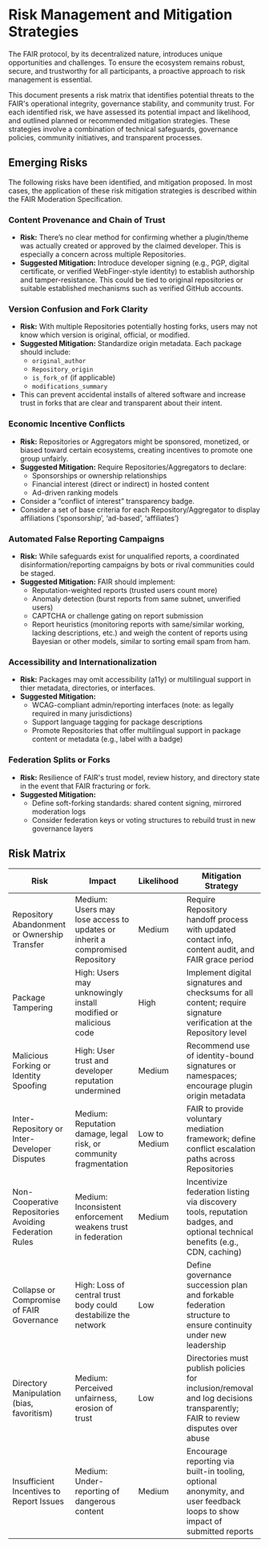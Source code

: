 # Risk Management and Mitigation Strategies

The FAIR protocol, by its decentralized nature, introduces unique opportunities and challenges. To ensure the ecosystem remains robust, secure, and trustworthy for all participants, a proactive approach to risk management is essential.

This document presents a risk matrix that identifies potential threats to the FAIR's operational integrity, governance stability, and community trust. For each identified risk, we have assessed its potential impact and likelihood, and outlined planned or recommended mitigation strategies. These strategies involve a combination of technical safeguards, governance policies, community initiatives, and transparent processes.

## Emerging Risks

The following risks have been identified, and mitigation proposed. In most cases, the application of these risk mitigation strategies is described within the FAIR Moderation Specification.

### Content Provenance and Chain of Trust

* **Risk:** There’s no clear method for confirming whether a plugin/theme was actually created or approved by the claimed developer. This is especially a concern across multiple Repositories.
* **Suggested Mitigation:** Introduce developer signing (e.g., PGP, digital certificate, or verified WebFinger-style identity) to establish authorship and tamper-resistance. This could be tied to original repositories or suitable established mechanisms such as verified GitHub accounts.

### Version Confusion and Fork Clarity

* **Risk:** With multiple Repositories potentially hosting forks, users may not know which version is original, official, or modified.
* **Suggested Mitigation:** Standardize origin metadata. Each package should include:
  * `original_author`
  * `Repository_origin`
  * `is_fork_of` (if applicable)
  * `modifications_summary`
* This can prevent accidental installs of altered software and increase trust in forks that are clear and transparent about their intent.

### Economic Incentive Conflicts

* **Risk:** Repositories or Aggregators might be sponsored, monetized, or biased toward certain ecosystems, creating  incentives to promote one group unfairly.
* **Suggested Mitigation:** Require Repositories/Aggregators to declare:
  * Sponsorships or ownership relationships
  * Financial interest (direct or indirect) in hosted content
  * Ad-driven ranking models
* Consider a “conflict of interest” transparency badge.
* Consider a set of base criteria for each Repository/Aggregator to display affiliations (‘sponsorship’, ‘ad-based’, ‘affiliates’)

### Automated False Reporting Campaigns

* **Risk:** While safeguards exist for unqualified reports, a coordinated disinformation/reporting campaigns by bots or rival communities could be staged.
* **Suggested Mitigation:** FAIR should implement:
  * Reputation-weighted reports (trusted users count more)
  * Anomaly detection (burst reports from same subnet, unverified users)
  * CAPTCHA or challenge gating on report submission
  * Report heuristics (monitoring reports with same/similar working, lacking descriptions, etc.) and weigh the content of reports using Bayesian or other models, similar to sorting email spam from ham.

### Accessibility and Internationalization

* **Risk:** Packages may omit accessibility (a11y) or multilingual support in thier metadata, directories, or interfaces.
* **Suggested Mitigation:**
  * WCAG-compliant admin/reporting interfaces (note: as legally required in many jurisdictions)
  * Support language tagging for package descriptions
  * Promote Repositories that offer multilingual support in package content or metadata (e.g., label with a badge)

### Federation Splits or Forks

* **Risk:** Resilience of FAIR's trust model, review history, and directory state in the event that FAIR fracturing or fork.
* **Suggested Mitigation:**
  * Define soft-forking standards: shared content signing, mirrored moderation logs
  * Consider federation keys or voting structures to rebuild trust in new governance layers

## Risk Matrix

| Risk                                         | Impact                                                                      | Likelihood   | Mitigation Strategy                                                                                                           |
|----------------------------------------------|-----------------------------------------------------------------------------|--------------|-------------------------------------------------------------------------------------------------------------------------------|
| Repository Abandonment or Ownership Transfer       | Medium: Users may lose access to updates or inherit a compromised Repository        | Medium       | Require Repository handoff process with updated contact info, content audit, and FAIR grace period                                    |
| Package Tampering               | High: Users may unknowingly install modified or malicious code                | High         | Implement digital signatures and checksums for all content; require signature verification at the Repository level                      |
| Malicious Forking or Identity Spoofing       | High: User trust and developer reputation undermined                        | Medium       | Recommend use of identity-bound signatures or namespaces; encourage plugin origin metadata                                      |
| Inter-Repository or Inter-Developer Disputes       | Medium: Reputation damage, legal risk, or community fragmentation             | Low to Medium| FAIR to provide voluntary mediation framework; define conflict escalation paths across Repositories                                    |
| Non-Cooperative Repositories Avoiding Federation Rules | Medium: Inconsistent enforcement weakens trust in federation                   | Medium       | Incentivize federation listing via discovery tools, reputation badges, and optional technical benefits (e.g., CDN, caching)       |
| Collapse or Compromise of FAIR Governance    | High: Loss of central trust body could destabilize the network               | Low          | Define governance succession plan and forkable federation structure to ensure continuity under new leadership                   |
| Directory Manipulation (bias, favoritism)    | Medium: Perceived unfairness, erosion of trust                               | Low          | Directories must publish policies for inclusion/removal and log decisions transparently; FAIR to review disputes over abuse         |
| Insufficient Incentives to Report Issues     | Medium: Under-reporting of dangerous content                                  | Medium       | Encourage reporting via built-in tooling, optional anonymity, and user feedback loops to show impact of submitted reports         |
